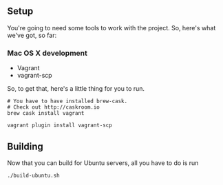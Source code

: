 ## Setup

You're going to need some tools to work with the project. So, here's what we've
got, so far:

### Mac OS X development

* Vagrant
* vagrant-scp

So, to get that, here's a little thing for you to run.

```
# You have to have installed brew-cask.
# Check out http://caskroom.io
brew cask install vagrant

vagrant plugin install vagrant-scp
```

## Building

Now that you can build for Ubuntu servers, all you have to do is run

```
./build-ubuntu.sh
```
